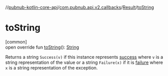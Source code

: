 //[pubnub-kotlin-core-api](../../../index.md)/[com.pubnub.api.v2.callbacks](../index.md)/[Result](index.md)/[toString](to-string.md)

# toString

[common]\
open override fun [toString](to-string.md)(): [String](https://kotlinlang.org/api/latest/jvm/stdlib/kotlin-stdlib/kotlin/-string/index.html)

Returns a string `Success(v)` if this instance represents [success](is-success.md) where `v` is a string representation of the value or a string `Failure(x)` if it is [failure](is-failure.md) where `x` is a string representation of the exception.
